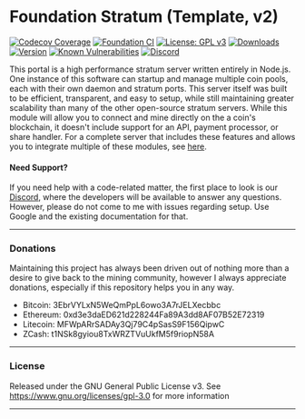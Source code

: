 # Foundation Stratum (Template, v2)

[![Codecov Coverage](https://img.shields.io/codecov/c/github/blinkhash/foundation-v2-template.svg?style=flat-square)](https://codecov.io/gh/blinkhash/foundation-v2-template/)
[![Foundation CI](https://github.com/blinkhash/foundation-v2-template/actions/workflows/build.yml/badge.svg?branch=master)](https://github.com/blinkhash/foundation-v2-template/actions/workflows/build.yml)
[![License: GPL v3](https://img.shields.io/badge/License-GPLv3-blue.svg)](https://www.gnu.org/licenses/gpl-3.0)
[![Downloads](https://img.shields.io/npm/dm/foundation-v2-template.svg)](https://www.npmjs.com/package/foundation-v2-template)
[![Version](https://img.shields.io/npm/v/foundation-v2-template.svg)](https://www.npmjs.com/package/foundation-v2-template)
[![Known Vulnerabilities](https://snyk.io/test/npm/foundation-v2-template/badge.svg)](https://snyk.io/test/npm/foundation-v2-template)
[![Discord](https://img.shields.io/discord/738590795384356904)](https://discord.gg/rNjez6VgNF)

This portal is a high performance stratum server written entirely in Node.js. One instance of this software can startup and manage multiple coin pools, each with their own daemon and stratum ports. This server itself was built to be efficient, transparent, and easy to setup, while still maintaining greater scalability than many of the other open-source stratum servers. While this module will allow you to connect and mine directly on the a coin's blockchain, it doesn't include support for an API, payment processor, or share handler. For a complete server that includes these features and allows you to integrate multiple of these modules, see [here](https://github.com/blinkhash/foundation-v2-server).

#### Need Support?

If you need help with a code-related matter, the first place to look is our [Discord](https://discord.gg/rNjez6VgNF), where the developers will be available to answer any questions. However, please do not come to me with issues regarding setup. Use Google and the existing documentation for that.

---

### Donations

Maintaining this project has always been driven out of nothing more than a desire to give back to the mining community, however I always appreciate donations, especially if this repository helps you in any way.

- Bitcoin: 3EbrVYLxN5WeQmPpL6owo3A7rJELXecbbc
- Ethereum: 0xd3e3daED621d228244Fa89A3dd8AF07B52E72319
- Litecoin: MFWpARrSADAy3Qj79C4pSasS9F156QipwC
- ZCash: t1NSk8gyiou8TxWRZTVuUkfM5f9riopN58A

---

### License

Released under the GNU General Public License v3. See https://www.gnu.org/licenses/gpl-3.0 for more information

---
